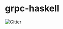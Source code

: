 # grpc-haskell

[![Gitter](https://badges.gitter.im/Join%20Chat.svg)](https://gitter.im/aloiscochard/grpc-haskell?utm_source=badge&utm_medium=badge&utm_campaign=pr-badge&utm_content=badge)